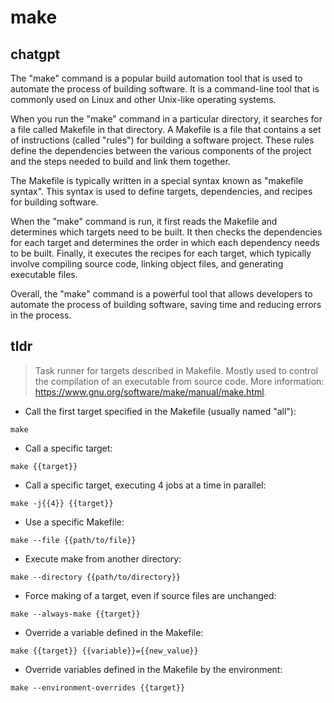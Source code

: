 # make 
## chatgpt 
The "make" command is a popular build automation tool that is used to automate the process of building software. It is a command-line tool that is commonly used on Linux and other Unix-like operating systems.

When you run the "make" command in a particular directory, it searches for a file called Makefile in that directory. A Makefile is a file that contains a set of instructions (called "rules") for building a software project. These rules define the dependencies between the various components of the project and the steps needed to build and link them together.

The Makefile is typically written in a special syntax known as "makefile syntax". This syntax is used to define targets, dependencies, and recipes for building software.

When the "make" command is run, it first reads the Makefile and determines which targets need to be built. It then checks the dependencies for each target and determines the order in which each dependency needs to be built. Finally, it executes the recipes for each target, which typically involve compiling source code, linking object files, and generating executable files.

Overall, the "make" command is a powerful tool that allows developers to automate the process of building software, saving time and reducing errors in the process. 

## tldr 
 
> Task runner for targets described in Makefile.
> Mostly used to control the compilation of an executable from source code.
> More information: <https://www.gnu.org/software/make/manual/make.html>.

- Call the first target specified in the Makefile (usually named "all"):

`make`

- Call a specific target:

`make {{target}}`

- Call a specific target, executing 4 jobs at a time in parallel:

`make -j{{4}} {{target}}`

- Use a specific Makefile:

`make --file {{path/to/file}}`

- Execute make from another directory:

`make --directory {{path/to/directory}}`

- Force making of a target, even if source files are unchanged:

`make --always-make {{target}}`

- Override a variable defined in the Makefile:

`make {{target}} {{variable}}={{new_value}}`

- Override variables defined in the Makefile by the environment:

`make --environment-overrides {{target}}`
